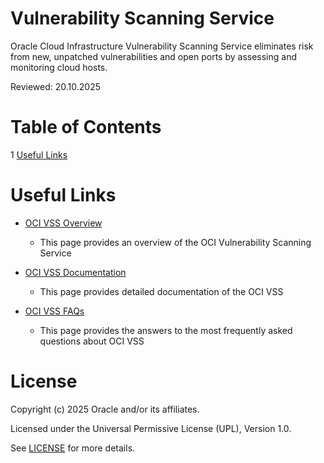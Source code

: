 # Vulnerability Scanning Service
 
Oracle Cloud Infrastructure Vulnerability Scanning Service eliminates risk from new, unpatched vulnerabilities and open ports by assessing and monitoring cloud hosts.
 
Reviewed: 20.10.2025

# Table of Contents
 
1 [Useful Links](#useful-uinks)
 
<!--## Team Publications -->
  
 
# Useful Links
 
- [OCI VSS Overview](https://www.oracle.com/uk/security/cloud-security/vulnerability-scanning-service/)
    - This page provides an overview of the OCI Vulnerability Scanning Service
      
- [OCI VSS Documentation](https://docs.oracle.com/en-us/iaas/scanning/using/overview.htm)
    - This page provides detailed documentation of the OCI VSS

- [OCI VSS FAQs](https://www.oracle.com/uk/security/cloud-security/vulnerability-scanning-service/faq/)
    - This page provides the answers to the most frequently asked questions about OCI VSS


 
# License

Copyright (c) 2025 Oracle and/or its affiliates.

Licensed under the Universal Permissive License (UPL), Version 1.0.

See [LICENSE](https://github.com/oracle-devrel/technology-engineering/blob/main/LICENSE) for more details.
